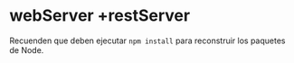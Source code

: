 # webServer +restServer

Recuenden que deben ejecutar `npm install` para reconstruir los paquetes de Node.
